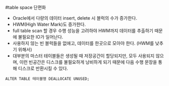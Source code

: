 #table space 단편화
- Oracle에서 다량의 데이터 insert, delete 시 블럭의 수가 증가한다.
- HWM(High Water Mark)도 증가한다.
- full table scan 할 경우 수행 성능을 고려하야 HWM까지 데이터를 추출하기 때문에 불필요한 IO가 일어난다.
- 사용하지 않는 빈 블럭들을 없애고, 데이터를 한곳으로 모아야 한다. (HWM를 낮추기 위해서)
- 대부분의 마스터 테이블들은 생성될 때 저장공간이 할당되지만, 모두 사용되지 않으며, 이런 빈공간은 디스크를 불필요하게 낭비하게 되기 때문에 다음 수행 문장을 통해 디스크로 반환시킬 수 있다.
````
ALTER TABLE 테이블명 DEALLOCATE UNUSED;
````